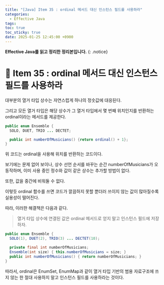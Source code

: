 ```yaml
---
title: "[Java] Item 35 : ordinal 메서드 대신 인스턴스 필드를 사용하라"
categories:
  - Effective Java
tags:
toc: true
toc_sticky: true
date: 2025-01-25 12:45:00 +0900
---
```


<strong>Effective Java를 읽고 정리한 정리본입니다.</strong>
{: .notice}

# 📌 Item 35 : ordinal 메서드 대신 인스턴스 필드를 사용하라

대부분의 열거 타입 상수는 자연스럽게 하나의 정숫값에 대응된다.

그리고 모든 열거 타입은 해당 상수가 그 열거 타입에서 몇 번째 위치인지를 반환하는 ordinal이라는 메서드를 제공한다.

```java
public enum Ensemble {
  SOLO, DUET, TRIO ... DECTET;

  public int numberOfMusicians() {return ordinal() + 1};
}
```

위 코드는 ordinal을 사용해 위치를 반환하는 코드이다.

보기에는 문제 없어 보이나, 상수 선언 순서를 바꾸는 순간 numberOfMusicians가 오동작하며, 이미 사용 중인 정수와 값이 같은 상수는 추가할 방법이 없다.

또한, 값을 중간에 비워둘 수 없다.

이렇듯 ordinal 함수를 쓰면 코드가 깔끔하지 못할 뿐더러 쓰이지 않는 값이 많아질수록 실용성이 떨어진다.

따라, 이러한 해결책은 다음과 같다.

> 열거 타입 상수에 연결된 값은 ordinal 메서드로 얻지 말고 인스턴스 필드에 저장하자.

```java
public enum Ensemble {
  SOLO(1), DUET(2), TRIO(3) ... DECTET(10);

  private final int numberOfMusicians;
  Ensemble(int size) { this.numberOfMusicians = size; }
  public int numberOfMusicians() { return numberOfMusicians; }
}
```

따라서, ordinal은 EnumSet, EnumMap과 같이 열거 타입 기반의 범용 자료구조에 쓰지 않는 한 절대 사용하지 말고 인스턴스 필드를 사용하라는 것이다.